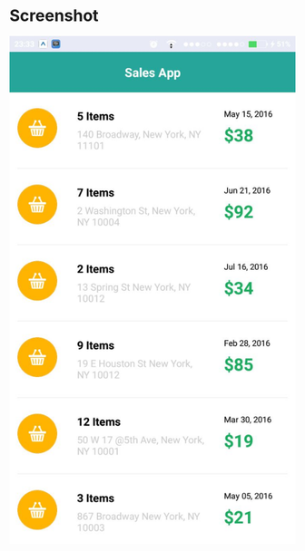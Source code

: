 # Screenshot
<p align="center">
  <img src="https://github.com/wahanawar/MenampilkanListview69/blob/master/screenshot/scrensoot.jpeg"/>
</p>
